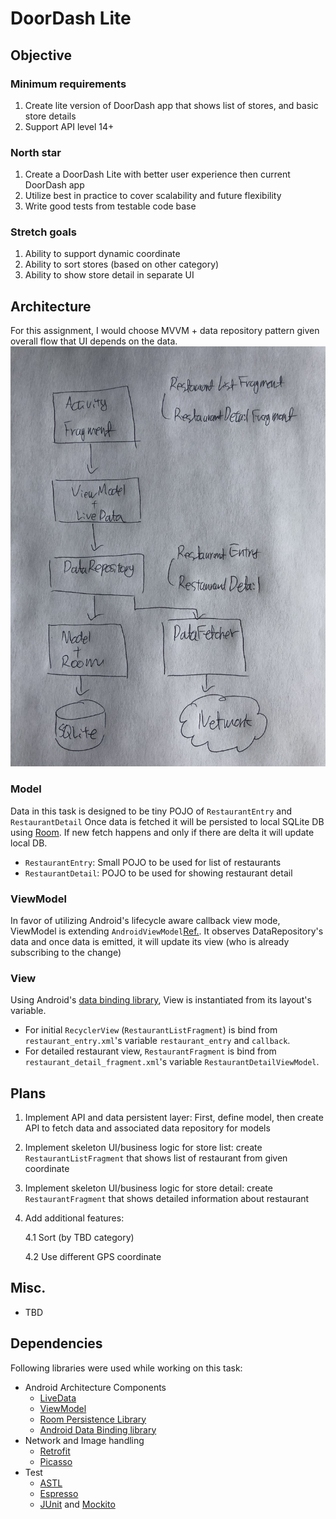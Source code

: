 # DoorDash Lite

## Objective

### Minimum requirements
1. Create lite version of DoorDash app that shows list of stores, and basic store details
2. Support API level 14+

### North star
1. Create a DoorDash Lite with better user experience then current DoorDash app
2. Utilize best in practice to cover scalability and future flexibility
3. Write good tests from testable code base

### Stretch goals
1. Ability to support dynamic coordinate
2. Ability to sort stores (based on other category)
3. Ability to show store detail in separate UI

## Architecture
For this assignment, I would choose MVVM + data repository pattern given overall flow that UI depends on the data.
![High Level Design](./IMG_0862.JPG "high level design")

### Model
Data in this task is designed to be tiny POJO of `RestaurantEntry` and `RestaurantDetail` Once data is fetched it will be persisted to local SQLite DB using [Room](https://developer.android.com/topic/libraries/architecture/room.html). If new fetch happens and only if there are delta it will update local DB.
- `RestaurantEntry`: Small POJO to be used for list of restaurants
- `RestaurantDetail`: POJO to be used for showing restaurant detail
 
### ViewModel
In favor of utilizing Android's lifecycle aware callback view mode, ViewModel is extending `AndroidViewModel`[Ref.](https://developer.android.com/reference/android/arch/lifecycle/AndroidViewModel.html). It observes DataRepository's data and once data is emitted, it will update its view (who is already subscribing to the change)

### View
Using Android's [data binding library](https://developer.android.com/topic/libraries/data-binding/index.html), View is instantiated from its layout's variable. 
- For initial `RecyclerView` (`RestaurantListFragment`) is bind from `restaurant_entry.xml`'s variable `restaurant_entry` and `callback`.
- For detailed restaurant view, `RestaurantFragment` is bind from `restaurant_detail_fragment.xml`'s variable `RestaurantDetailViewModel`.

## Plans
1. Implement API and data persistent layer: First, define model, then create API to fetch data and associated data repository for models
2. Implement skeleton UI/business logic for store list: create `RestaurantListFragment` that shows list of restaurant from given coordinate
3. Implement skeleton UI/business logic for store detail: create `RestaurantFragment` that shows detailed information about restaurant
4. Add additional features:

    4.1 Sort (by TBD category)
    
    4.2 Use different GPS coordinate

## Misc.
- TBD

## Dependencies
Following libraries were used while working on this task:
- Android Architecture Components
    - [LiveData](https://developer.android.com/topic/libraries/architecture/livedata.html)
    - [ViewModel](https://developer.android.com/topic/libraries/architecture/viewmodel.html)
    - [Room Persistence Library](https://developer.android.com/topic/libraries/architecture/room.html)
    - [Android Data Binding library](https://developer.android.com/topic/libraries/data-binding/index.html)
- Network and Image handling
    - [Retrofit](http://square.github.io/retrofit/) 
    - [Picasso](https://github.com/square/picasso/)
- Test
    - [ASTL](https://developer.android.com/topic/libraries/testing-support-library/index.html)
    - [Espresso](https://developer.android.com/training/testing/espresso/index.html)
    - [JUnit](https://developer.android.com/training/testing/unit-testing/local-unit-tests.html) and [Mockito](https://github.com/mockito/mockito)
